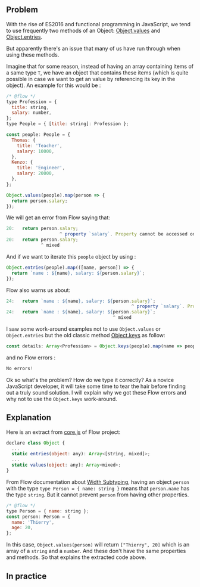 ## Problem

With the rise of ES2016 and functional programming in JavaScript, we tend to use frequently two methods of an Object: [Object.values](https://developer.mozilla.org/en-US/docs/Web/JavaScript/Reference/Global_Objects/Object/values) and [Object.entries](https://developer.mozilla.org/en-US/docs/Web/JavaScript/Reference/Objets_globaux/Object/entries).

But apparently there's an issue that many of us have run through when using these methods.

Imagine that for some reason, instead of having an array containing items of a same type `T`, we have an object that contains these items (which is quite possible in case we want to get an value by referencing its key in the object). An example for this would be :

```js
/* @flow */
type Profession = {
  title: string,
  salary: number,
};
type People = { [title: string]: Profession };

const people: People = {
  Thomas: {
    title: 'Teacher',
    salary: 10000,
  },
  Kenzo: {
    title: 'Engineer',
    salary: 20000,
  },
};

Object.values(people).map(person => {
  return person.salary;
});
```

We will get an error from Flow saying that:

```js
20:   return person.salary;
                    ^ property `salary`. Property cannot be accessed on
20:   return person.salary;
             ^ mixed
```

And if we want to iterate this `people` object by using :

```js
Object.entries(people).map(([name, person]) => {
  return `name : ${name}, salary: ${person.salary}`;
});
```

Flow also warns us about:

```js
24:   return `name : ${name}, salary: ${person.salary}`;
                                               ^ property `salary`. Property cannot be accessed on
24:   return `name : ${name}, salary: ${person.salary}`;
                                        ^ mixed
```

I saw some work-around examples not to use `Object.values` or `Object.entries` but the old classic method [Object.keys](https://developer.mozilla.org/en-US/docs/Web/JavaScript/Reference/Global_Objects/Object/keys) as follow:

```js
const details: Array<Profession> = Object.keys(people).map(name => people[name]);
```

and no Flow errors :

```js
No errors!
```

Ok so what's the problem? How do we type it correctly? As a novice JavaScript developer, it will take some time to tear the hair before finding out a truly sound solution. I will explain why we got these Flow errors and why not to use the `Object.keys` work-around. 

## Explanation

Here is an extract from [core.js](https://github.com/facebook/flow/blob/master/lib/core.js) of Flow project:

```js
declare class Object {
  ...
  static entries(object: any): Array<[string, mixed]>;
  ...
  static values(object: any): Array<mixed>;
}
```

From Flow documentation about [Width Subtyping](https://flow.org/en/docs/lang/width-subtyping/), having an object `person` with the type `type Person = { name: string }` means that `person.name` has the type `string`. But it cannot prevent `person` from having other properties.

```js
/* @flow */
type Person = { name: string };
const person: Person = {
  name: 'Thierry',
  age: 20,
};
```

In this case, `Object.values(person)` will return `["Thierry", 20]` which is an array of a `string` and a `number`. And these don't have the same properties and methods. So that explains the extracted code above.

## In practice